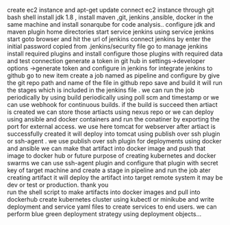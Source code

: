  create ec2 instance and apt-get update
 connect ec2 instance through git bash shell
 install jdk 1.8 , install maven ,git, jenkins ,ansible, docker in the same machine and install sonarqube for code analysis..
 configure jdk and maven plugin home directories
 start service jenkins using service jenkins start
 goto browser and hit the url of jenkins connect jenkins by enter the initial password copied from .jenkins/security file
 go to manage jenkins install required plugins and  install configure those plugins with required data and test connection
 generate a token in git hub in settings->developer options ->generate token and configure in jenkins for integrate jenkins to github
 go to new item create a job named as pipeline and configure by give the git repo path and name of the file in github repo save and build   it will run the stages which is included in the jenkins file .
 we can run the job periodically by using build periodically using poll scm and timestamp or we can use webhook for continuous builds.
 if the build is succeed then artiact is created
 we can store those artiacts using nexus repo or we can deploy using ansible and docker containers and run the conatiner by exporting the   port for external access.
 we use here tomcat for webserver after artiact is successfully created it will deploy into tomcat using publish over ssh plugin or ssh-agent .
 we use publish over ssh plugin for deployments using docker and ansible 
 we can make that artifact into docker image and push that image to docker hub or future purpose of creating kubernetes and docker swarms
 we can use ssh-agent plugin and configure that plugin with secret key of target machine and create a stage in pipeline and run the job    ater creating artifact it will deploy the artifact into target remote system it may be dev or test or production.
thank you  
run the shell script to make artifacts into docker images and pull into dockerhub
create kubernetes cluster using kubectl or minikube and write deployment and service yaml files to create services to end users.
we can perform blue green deployment strategy using deployment objects...





